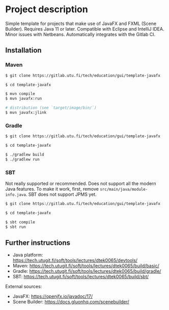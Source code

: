 # Project description

Simple template for projects that make use of JavaFX and FXML (Scene Builder).
Requires Java 11 or later. Compatible with Eclipse and IntelliJ IDEA.
Minor issues with Netbeans. Automatically integrates with the Gitlab CI.

## Installation

### Maven

```bash
$ git clone https://gitlab.utu.fi/tech/education/gui/template-javafx

$ cd template-javafx

$ mvn compile
$ mvn javafx:run

# distribution (see `target/image/bin/`)
$ mvn javafx:jlink
```

### Gradle

```bash
$ git clone https://gitlab.utu.fi/tech/education/gui/template-javafx

$ cd template-javafx

$ ./gradlew build
$ ./gradlew run
```

### SBT

Not really supported or recommended. Does not support all the modern
Java features. To make it work, first, remove `src/main/java/module-info.java`.
SBT does not support JPMS yet.

```bash
$ git clone https://gitlab.utu.fi/tech/education/gui/template-javafx

$ cd template-javafx

$ sbt compile
$ sbt run
```

## Further instructions

  * Java platform: https://tech.utugit.fi/soft/tools/lectures/dtek0065/devtools/
  * Maven: https://tech.utugit.fi/soft/tools/lectures/dtek0065/build/basic/
  * Gradle: https://tech.utugit.fi/soft/tools/lectures/dtek0065/build/gradle/
  * SBT: https://tech.utugit.fi/soft/tools/lectures/dtek0065/build/sbt/

External sources:

  * JavaFX: https://openjfx.io/javadoc/17/
  * Scene Builder: https://docs.gluonhq.com/scenebuilder/
